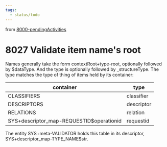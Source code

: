 ```yaml
---
tags:
  - status/todo
---
```

from [8000-pendingActivities](8000-pendingActivities.md)
# 8027 Validate item name's root
Names generally take the form contextRoot+type-root, optionally followed by $dataType. And the type is optionally followed by _structureType. The type matches the type of thing of items held by its container:

| container | type |
|---------------------|------------|
| CLASSIFIERS | classifier |
| DESCRIPTORS | descriptor |
| RELATIONS | relation |
| SYS+descriptor_map-REQUESTID$operationid | requestid |

The entity SYS+meta-VALIDATOR holds this table in its descriptor, SYS+descriptor_map-TYPE_NAME$str.
